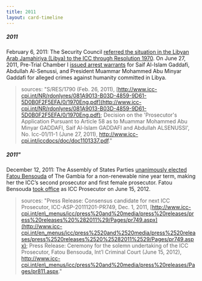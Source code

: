 ```yaml
---
title: 2011
layout: card-timeline
---
```

##### 2011

February 6, 2011: The Security Council [referred the situation in the Libyan Arab Jamahiriya (Libya) to the ICC through Resolution 1970](http://www.icc-cpi.int/NR/rdonlyres/081A9013-B03D-4859-9D61-5D0B0F2F5EFA/0/1970Eng.pdf). On June 27, 2011, Pre-Trial Chamber I [issued arrest warrants](http://www.icc-cpi.int/iccdocs/doc/doc1101337.pdf) for Saif Al-Islam Gaddafi, Abdullah Al-Senussi, and President Muammar Mohammed Abu Minyar Gaddafi for alleged crimes against humanity committed in Libya.

> sources: "S/RES/1790 (Feb. 26, 2011), [http://www.icc-cpi.int/NR/rdonlyres/081A9013-B03D-4859-9D61-5D0B0F2F5EFA/0/1970Eng.pdf](http://www.icc-cpi.int/NR/rdonlyres/081A9013-B03D-4859-9D61-5D0B0F2F5EFA/0/1970Eng.pdf); Decision on the 'Prosecutor's Application Pursuant to Article 58 as to Muammar Mohammed Abu Minyar GADDAFI, Saif Al-Islam GADDAFI and Abdullah ALSENUSSI', No. Icc-01/11-1 (June 27, 2011), http://www.icc-cpi.int/iccdocs/doc/doc1101337.pdf." 


##### 2011"

December 12, 2011: The Assembly of States Parties [unanimously elected Fatou Bensouda](http://www.icc-cpi.int/en_menus/icc/press%2520and%2520media/press%2520releases/press%2520releases%2520%25282011%2529/Pages/pr749.aspx) of The Gambia for a non-renewable nine year term, making her the ICC’s second prosecutor and first female prosecutor. Fatou Bensouda [took office](http://www.icc-cpi.int/en_menus/icc/press%2520and%2520media/press%2520releases/Pages/pr811.aspx) as ICC Prosecutor on June 15, 2012.

> sources: "Press Release: Consensus candidate for next ICC Prosecutor, ICC-ASP-20111201-PR749, Dec. 1, 2011, [http://www.icc-cpi.int/en\_menus/icc/press%20and%20media/press%20releases/press%20releases%20%282011%29/Pages/pr749.aspx](http://www.icc-cpi.int/en_menus/icc/press%2520and%2520media/press%2520releases/press%2520releases%2520%25282011%2529/Pages/pr749.aspx); Press Release: Ceremony for the solemn undertaking of the ICC Prosecutor, Fatou Bensouda, Int’l Criminal Court (June 15, 2012), http://www.icc-cpi.int/en\_menus/icc/press%20and%20media/press%20releases/Pages/pr811.aspx." 